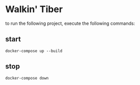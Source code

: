 # Walkin' Tiber

to run the following project, execute the following commands:

## start

    docker-compose up --build

## stop

    docker-compose down